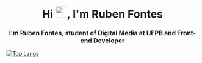 <h1 align="center"> Hi <img src="https://raw.githubusercontent.com/kaueMarques/kaueMarques/master/hi.gif" width="30px">, I'm Ruben Fontes</h1> 
<h3 align="center"> I'm Ruben Fontes, student of Digital Media at UFPB and Front-end Developer </h3>

[![Top Langs](https://github-readme-stats.vercel.app/api/top-langs/?username=anuraghazra&layout=compact)](https://github.com/anuraghazra/github-readme-stats)
